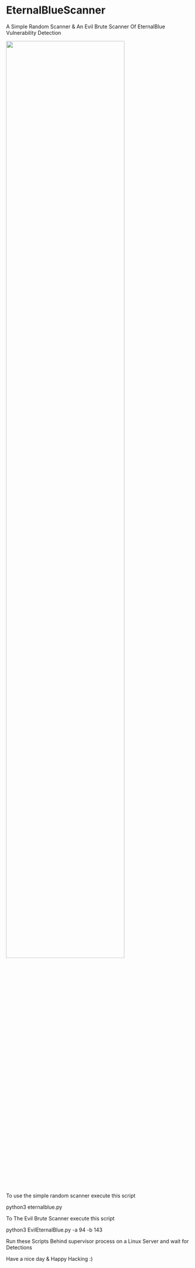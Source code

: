 # EternalBlueScanner
A Simple Random Scanner & An Evil Brute Scanner Of EternalBlue Vulnerability Detection 

<img src='https://github.com/sourcecode347/EternalBlueScanner/EvilEternalBlue.png' style='width:80%;height:auto;'/>

To use the simple random scanner execute this script

  python3 eternalblue.py

To The Evil Brute Scanner execute this script 

  python3 EvilEternalBlue.py -a 94 -b 143

Run these Scripts Behind supervisor process on a Linux Server and wait for Detections

Have a nice day & Happy Hacking :)
